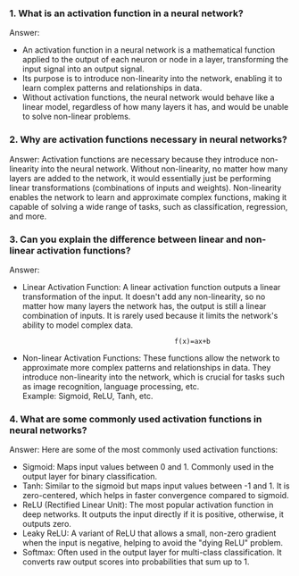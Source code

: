 ### 1. What is an activation function in a neural network?
Answer:
- An activation function in a neural network is a mathematical function applied to the output of each neuron or node in a layer, transforming the input signal into an output signal.
- Its purpose is to introduce non-linearity into the network, enabling it to learn complex patterns and relationships in data.
- Without activation functions, the neural network would behave like a linear model, regardless of how many layers it has, and would be unable to solve non-linear problems.

### 2. Why are activation functions necessary in neural networks?
Answer:
Activation functions are necessary because they introduce non-linearity into the neural network. Without non-linearity, no matter how many layers are added to the network, it would essentially just be performing linear transformations (combinations of inputs and weights). Non-linearity enables the network to learn and approximate complex functions, making it capable of solving a wide range of tasks, such as classification, regression, and more.

### 3. Can you explain the difference between linear and non-linear activation functions?
Answer:
- Linear Activation Function: A linear activation function outputs a linear transformation of the input. It doesn't add any non-linearity, so no matter how many layers the network has, the output is still a linear combination of inputs. It is rarely used because it limits the network's ability to model complex data.

                                            f(x)=ax+b

- Non-linear Activation Functions: These functions allow the network to approximate more complex patterns and relationships in data. They introduce non-linearity into the network, which is crucial for tasks such as image recognition, language processing, etc.<br>
Example: Sigmoid, ReLU, Tanh, etc.

### 4. What are some commonly used activation functions in neural networks?
Answer:
Here are some of the most commonly used activation functions:

- Sigmoid: Maps input values between 0 and 1. Commonly used in the output layer for binary classification.
- Tanh: Similar to the sigmoid but maps input values between -1 and 1. It is zero-centered, which helps in faster convergence compared to sigmoid.
- ReLU (Rectified Linear Unit): The most popular activation function in deep networks. It outputs the input directly if it is positive, otherwise, it outputs zero.
- Leaky ReLU: A variant of ReLU that allows a small, non-zero gradient when the input is negative, helping to avoid the "dying ReLU" problem.
- Softmax: Often used in the output layer for multi-class classification. It converts raw output scores into probabilities that sum up to 1.


